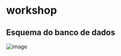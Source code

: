 # workshop

## Esquema do banco de dados
![image](https://github.com/user-attachments/assets/e4be97e4-4405-4566-a287-b29326ac999c)
